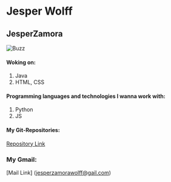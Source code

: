 # Jesper Wolff
## JesperZamora
![Buzz](https://user-images.githubusercontent.com/113138989/215462728-e63202ca-c461-40c4-97ae-6280aae92e86.png)

#### Woking on:
1. Java
2. HTML, CSS

#### Programming languages and technologies I wanna work with:
1. Python
2. JS

#### My Git-Repositories:
[Repository Link](https://github.com/JesperZamora?tab=repositories)

### My Gmail:
[Mail Link] (jesperzamorawolff@gail.com)
